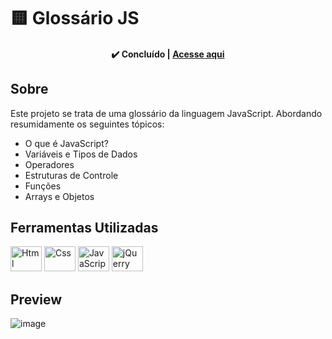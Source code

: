 # 🟨 Glossário JS 
<h4 align="center"> 
 ✔️ Concluído | <a href="https://amanda-torres.github.io/Glossario-JS">Acesse aqui</a>

</h4>

## Sobre
Este projeto se trata de uma glossário da linguagem JavaScript. Abordando resumidamente os seguintes tópicos: 
- O que é JavaScript?
- Variáveis e Tipos de Dados
- Operadores
- Estruturas de Controle
- Funções
- Arrays e Objetos

## Ferramentas Utilizadas 
<div style="display: inline-block;">
<img style="align: center; height: 40px; width: 50px;" alt="Html" src="https://cdn.jsdelivr.net/gh/devicons/devicon@latest/icons/html5/html5-original.svg"/>
<img style="align: center; height: 40px; width: 50px;" alt="Css" src="https://cdn.jsdelivr.net/gh/devicons/devicon@latest/icons/css3/css3-original.svg"/>
<img style="align: center; height: 40px; width: 50px;" alt="JavaScript" src="https://cdn.jsdelivr.net/gh/devicons/devicon@latest/icons/javascript/javascript-original.svg"/>
<img style="align: center; height: 40px; width: 50px;" alt="jQuerry" src="https://cdn.jsdelivr.net/gh/devicons/devicon@latest/icons/jquery/jquery-original.svg"/>
</div>

## Preview

![image](https://github.com/Amanda-Torres/Glossario-JS/assets/106416909/66422bd5-3db0-473d-9b9b-d8b9e4ce0f01)
